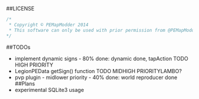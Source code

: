 ##LICENSE
```javascript
/*
 * Copyright © PEMapModder 2014
 * This software can only be used with prior permission from @PEMapModder at https://github.com or http://forums.pocketmine.net, or from @MCPE_moodder_for_maps at http://minecraftforum.net
*/
```

##TODOs
* implement dynamic signs - 80% done: dynamic done, tapAction TODO HIGH PRIORITY
 * LegionPEData getSign() function TODO MIDHIGH PRIORITYLAMBO?
* pvp plugin - midlower priority - 40% done: world reproducer done
##Plans
* experimental SQLite3 usage
